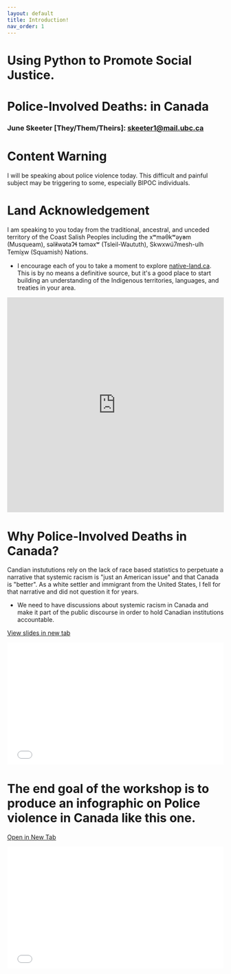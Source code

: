 ```yaml
---
layout: default
title: Introduction!
nav_order: 1
---
```


# Using Python to Promote Social Justice.

# Police-Involved Deaths: in Canada

### June Skeeter [They/Them/Theirs]: skeeter1@mail.ubc.ca

# Content Warning
I will be speaking about police violence today.  This difficult and painful subject may be triggering to some, especially BIPOC individuals.

# Land Acknowledgement
I am speaking to you today from the traditional, ancestral, and unceded territory of the Coast Salish Peoples including the xʷməθkʷəy̓əm (Musqueam), səl̓ilwətaɁɬ təməxʷ (Tsleil-Waututh), Skwxwú7mesh-ulh Temíx̱w (Squamish) Nations.
* I encourage each of you to take a moment to explore [native-land.ca](https://native-land.ca/).  This is by no means a definitive source, but it's a good place to start building an understanding of the Indigenous territories, languages, and treaties in your area.
<iframe src="https://native-land.ca/api/embed/embed.html?maps=territories&position=49.268264,-123.157480" style="width:100%; height:500px; border:none;"></iframe>

# Why Police-Involved Deaths in Canada?

Candian instututions rely on the lack of race based statistics to perpetuate a narrative that systemic racism is "just an American issue" and that Canada is "better".  As a white settler and immigrant from the United States, I fell for that narrative and did not question it for years.  
* We need to have discussions about systemic racism in Canada and make it part of the public discourse in order to hold Canadian institutions accountable.

<a href="slides.html" target="_blank">View slides in new tab</a>

<div style="overflow: hidden;
  padding-top: 56.25%;
  position: relative">
  <iframe src="slides.html" title="Processes" scrolling="no" frameborder="0"
    style="border: 0;
   height: 100%;
   left: 0;
   position: absolute;
   top: 0;
   width: 100%;">
   <p>Your browser does not support iframes.</p>
 </iframe>
</div>



# The end goal of the workshop is to produce an infographic on Police violence in Canada like this one.

<a href="InfoGraphic.png" target="_blank">Open in New Tab</a>

<div style="overflow: hidden;
  padding-top: 56.25%;
  position: relative">
  <iframe src="InfoGraphic.png" title="Processes" scrolling="no" frameborder="0"
    style="border: 0;
   height: 100%;
   left: 0;
   position: absolute;
   top: 0;
   width: 100%;">
   <p>Your browser does not support iframes.</p>
 </iframe>
</div>

